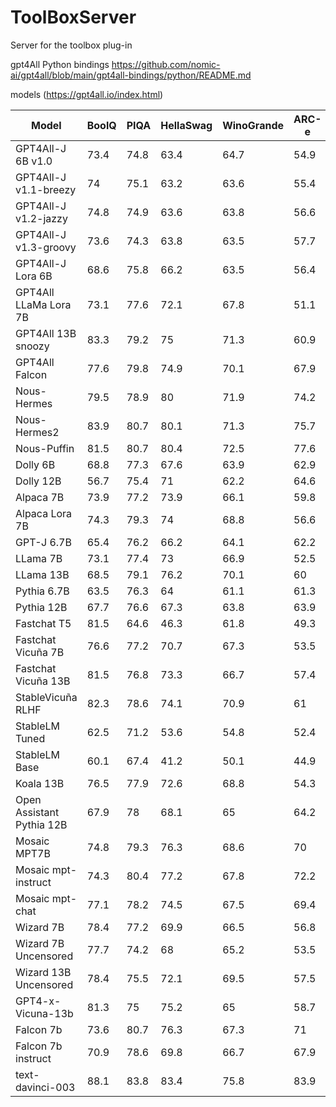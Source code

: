 # ToolBoxServer
Server for the toolbox plug-in

gpt4All Python bindings
https://github.com/nomic-ai/gpt4all/blob/main/gpt4all-bindings/python/README.md

models (https://gpt4all.io/index.html)
<table class="border w-full xl:w-[800px] table-auto sm:mx-auto"><thead><tr class="h-10 bg-black text-white"><th>Model</th><th>BoolQ</th><th>PIQA</th><th>HellaSwag</th><th>WinoGrande</th><th>ARC-e</th><th>ARC-c</th><th>OBQA</th><th>Avg</th></tr></thead><tbody><tr class="text-center border-b h-9 "><td class="border-r">GPT4All-J 6B v1.0</td><td class="false">73.4</td><td class="false">74.8</td><td class="false">63.4</td><td class="false">64.7</td><td class="false">54.9</td><td class="false">36</td><td class="false">40.2</td><td class="false">58.2</td></tr><tr class="text-center border-b h-9 "><td class="border-r">GPT4All-J v1.1-breezy</td><td class="false">74</td><td class="false">75.1</td><td class="false">63.2</td><td class="false">63.6</td><td class="false">55.4</td><td class="false">34.9</td><td class="false">38.4</td><td class="false">57.8</td></tr><tr class="text-center border-b h-9 "><td class="border-r">GPT4All-J v1.2-jazzy</td><td class="false">74.8</td><td class="false">74.9</td><td class="false">63.6</td><td class="false">63.8</td><td class="false">56.6</td><td class="false">35.3</td><td class="false">41</td><td class="false">58.6</td></tr><tr class="text-center border-b h-9 "><td class="border-r">GPT4All-J v1.3-groovy</td><td class="false">73.6</td><td class="false">74.3</td><td class="false">63.8</td><td class="false">63.5</td><td class="false">57.7</td><td class="false">35</td><td class="false">38.8</td><td class="false">58.1</td></tr><tr class="text-center border-b h-9 "><td class="border-r">GPT4All-J Lora 6B</td><td class="false">68.6</td><td class="false">75.8</td><td class="false">66.2</td><td class="false">63.5</td><td class="false">56.4</td><td class="false">35.7</td><td class="false">40.2</td><td class="false">58.1</td></tr><tr class="text-center border-b h-9 "><td class="border-r">GPT4All LLaMa Lora 7B</td><td class="false">73.1</td><td class="false">77.6</td><td class="false">72.1</td><td class="false">67.8</td><td class="false">51.1</td><td class="false">40.4</td><td class="false">40.2</td><td class="false">60.3</td></tr><tr class="text-center border-b h-9 "><td class="border-r">GPT4All 13B snoozy</td><td class="false">83.3</td><td class="false">79.2</td><td class="false">75</td><td class="false">71.3</td><td class="false">60.9</td><td class="false">44.2</td><td class="false">43.4</td><td class="false">65.3</td></tr><tr class="text-center border-b h-9 "><td class="border-r">GPT4All Falcon</td><td class="false">77.6</td><td class="false">79.8</td><td class="false">74.9</td><td class="false">70.1</td><td class="false">67.9</td><td class="false">43.4</td><td class="false">42.6</td><td class="false">65.2</td></tr><tr class="text-center border-b h-9 "><td class="border-r">Nous-Hermes</td><td class="false">79.5</td><td class="false">78.9</td><td class="false">80</td><td class="false">71.9</td><td class="false">74.2</td><td class="false">50.9</td><td class="font-bold">46.4</td><td class="false">68.8</td></tr><tr class="text-center border-b h-9 "><td class="border-r">Nous-Hermes2</td><td class="font-bold">83.9</td><td class="font-bold">80.7</td><td class="false">80.1</td><td class="false">71.3</td><td class="false">75.7</td><td class="font-bold">52.1</td><td class="false">46.2</td><td class="font-bold">70.0</td></tr><tr class="text-center border-b h-9 "><td class="border-r">Nous-Puffin</td><td class="false">81.5</td><td class="font-bold">80.7</td><td class="font-bold">80.4</td><td class="font-bold">72.5</td><td class="font-bold">77.6</td><td class="false">50.7</td><td class="false">45.6</td><td class="false">69.9</td></tr><tr class="text-center border-b h-9 "><td class="border-r">Dolly 6B</td><td class="false">68.8</td><td class="false">77.3</td><td class="false">67.6</td><td class="false">63.9</td><td class="false">62.9</td><td class="false">38.7</td><td class="false">41.2</td><td class="false">60.1</td></tr><tr class="text-center border-b h-9 "><td class="border-r">Dolly 12B</td><td class="false">56.7</td><td class="false">75.4</td><td class="false">71</td><td class="false">62.2</td><td class="false">64.6</td><td class="false">38.5</td><td class="false">40.4</td><td class="false">58.4</td></tr><tr class="text-center border-b h-9 "><td class="border-r">Alpaca 7B</td><td class="false">73.9</td><td class="false">77.2</td><td class="false">73.9</td><td class="false">66.1</td><td class="false">59.8</td><td class="false">43.3</td><td class="false">43.4</td><td class="false">62.5</td></tr><tr class="text-center border-b h-9 "><td class="border-r">Alpaca Lora 7B</td><td class="false">74.3</td><td class="false">79.3</td><td class="false">74</td><td class="false">68.8</td><td class="false">56.6</td><td class="false">43.9</td><td class="false">42.6</td><td class="false">62.8</td></tr><tr class="text-center border-b h-9 "><td class="border-r">GPT-J 6.7B</td><td class="false">65.4</td><td class="false">76.2</td><td class="false">66.2</td><td class="false">64.1</td><td class="false">62.2</td><td class="false">36.6</td><td class="false">38.2</td><td class="false">58.4</td></tr><tr class="text-center border-b h-9 "><td class="border-r">LLama 7B</td><td class="false">73.1</td><td class="false">77.4</td><td class="false">73</td><td class="false">66.9</td><td class="false">52.5</td><td class="false">41.4</td><td class="false">42.4</td><td class="false">61.0</td></tr><tr class="text-center border-b h-9 "><td class="border-r">LLama 13B</td><td class="false">68.5</td><td class="false">79.1</td><td class="false">76.2</td><td class="false">70.1</td><td class="false">60</td><td class="false">44.6</td><td class="false">42.2</td><td class="false">63.0</td></tr><tr class="text-center border-b h-9 "><td class="border-r">Pythia 6.7B</td><td class="false">63.5</td><td class="false">76.3</td><td class="false">64</td><td class="false">61.1</td><td class="false">61.3</td><td class="false">35.2</td><td class="false">37.2</td><td class="false">56.9</td></tr><tr class="text-center border-b h-9 "><td class="border-r">Pythia 12B</td><td class="false">67.7</td><td class="false">76.6</td><td class="false">67.3</td><td class="false">63.8</td><td class="false">63.9</td><td class="false">34.8</td><td class="false">38</td><td class="false">58.9</td></tr><tr class="text-center border-b h-9 "><td class="border-r">Fastchat T5</td><td class="false">81.5</td><td class="false">64.6</td><td class="false">46.3</td><td class="false">61.8</td><td class="false">49.3</td><td class="false">33.3</td><td class="false">39.4</td><td class="false">53.7</td></tr><tr class="text-center border-b h-9 "><td class="border-r">Fastchat Vicuña 7B</td><td class="false">76.6</td><td class="false">77.2</td><td class="false">70.7</td><td class="false">67.3</td><td class="false">53.5</td><td class="false">41.2</td><td class="false">40.8</td><td class="false">61.0</td></tr><tr class="text-center border-b h-9 "><td class="border-r">Fastchat Vicuña 13B</td><td class="false">81.5</td><td class="false">76.8</td><td class="false">73.3</td><td class="false">66.7</td><td class="false">57.4</td><td class="false">42.7</td><td class="false">43.6</td><td class="false">63.1</td></tr><tr class="text-center border-b h-9 "><td class="border-r">StableVicuña RLHF</td><td class="false">82.3</td><td class="false">78.6</td><td class="false">74.1</td><td class="false">70.9</td><td class="false">61</td><td class="false">43.5</td><td class="false">44.4</td><td class="false">65.0</td></tr><tr class="text-center border-b h-9 "><td class="border-r">StableLM Tuned</td><td class="false">62.5</td><td class="false">71.2</td><td class="false">53.6</td><td class="false">54.8</td><td class="false">52.4</td><td class="false">31.1</td><td class="false">33.4</td><td class="false">51.3</td></tr><tr class="text-center border-b h-9 "><td class="border-r">StableLM Base</td><td class="false">60.1</td><td class="false">67.4</td><td class="false">41.2</td><td class="false">50.1</td><td class="false">44.9</td><td class="false">27</td><td class="false">32</td><td class="false">46.1</td></tr><tr class="text-center border-b h-9 "><td class="border-r">Koala 13B</td><td class="false">76.5</td><td class="false">77.9</td><td class="false">72.6</td><td class="false">68.8</td><td class="false">54.3</td><td class="false">41</td><td class="false">42.8</td><td class="false">62.0</td></tr><tr class="text-center border-b h-9 "><td class="border-r">Open Assistant Pythia 12B</td><td class="false">67.9</td><td class="false">78</td><td class="false">68.1</td><td class="false">65</td><td class="false">64.2</td><td class="false">40.4</td><td class="false">43.2</td><td class="false">61.0</td></tr><tr class="text-center border-b h-9 "><td class="border-r">Mosaic MPT7B</td><td class="false">74.8</td><td class="false">79.3</td><td class="false">76.3</td><td class="false">68.6</td><td class="false">70</td><td class="false">42.2</td><td class="false">42.6</td><td class="false">64.8</td></tr><tr class="text-center border-b h-9 "><td class="border-r">Mosaic mpt-instruct</td><td class="false">74.3</td><td class="false">80.4</td><td class="false">77.2</td><td class="false">67.8</td><td class="false">72.2</td><td class="false">44.6</td><td class="false">43</td><td class="false">65.6</td></tr><tr class="text-center border-b h-9 "><td class="border-r">Mosaic mpt-chat</td><td class="false">77.1</td><td class="false">78.2</td><td class="false">74.5</td><td class="false">67.5</td><td class="false">69.4</td><td class="false">43.3</td><td class="false">44.2</td><td class="false">64.9</td></tr><tr class="text-center border-b h-9 "><td class="border-r">Wizard 7B</td><td class="false">78.4</td><td class="false">77.2</td><td class="false">69.9</td><td class="false">66.5</td><td class="false">56.8</td><td class="false">40.5</td><td class="false">42.6</td><td class="false">61.7</td></tr><tr class="text-center border-b h-9 "><td class="border-r">Wizard 7B Uncensored</td><td class="false">77.7</td><td class="false">74.2</td><td class="false">68</td><td class="false">65.2</td><td class="false">53.5</td><td class="false">38.7</td><td class="false">41.6</td><td class="false">59.8</td></tr><tr class="text-center border-b h-9 "><td class="border-r">Wizard 13B Uncensored</td><td class="false">78.4</td><td class="false">75.5</td><td class="false">72.1</td><td class="false">69.5</td><td class="false">57.5</td><td class="false">40.4</td><td class="false">44</td><td class="false">62.5</td></tr><tr class="text-center border-b h-9 "><td class="border-r">GPT4-x-Vicuna-13b</td><td class="false">81.3</td><td class="false">75</td><td class="false">75.2</td><td class="false">65</td><td class="false">58.7</td><td class="false">43.9</td><td class="false">43.6</td><td class="false">63.2</td></tr><tr class="text-center border-b h-9 "><td class="border-r">Falcon 7b</td><td class="false">73.6</td><td class="font-bold">80.7</td><td class="false">76.3</td><td class="false">67.3</td><td class="false">71</td><td class="false">43.3</td><td class="false">44.4</td><td class="false">65.2</td></tr><tr class="text-center border-b h-9 "><td class="border-r">Falcon 7b instruct</td><td class="false">70.9</td><td class="false">78.6</td><td class="false">69.8</td><td class="false">66.7</td><td class="false">67.9</td><td class="false">42.7</td><td class="false">41.2</td><td class="false">62.5</td></tr><tr class="text-center border-b h-9 border-gray-300 border-t-4"><td class="border-r">text-davinci-003</td><td class="false">88.1</td><td class="false">83.8</td><td class="false">83.4</td><td class="false">75.8</td><td class="false">83.9</td><td class="false">63.9</td><td class="false">51</td><td class="false">75.7</td></tr></tbody></table>